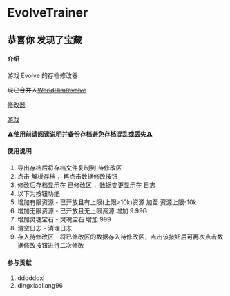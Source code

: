 # EvolveTrainer

## 恭喜你 发现了宝藏

#### 介绍

游戏 Evolve 的存档修改器

~~现已合并入[WorldHim/evolve](https://github.com/WorldHim/evolve)~~

[修改器](https://evolve-trainer.netlify.app/trainer/trainer.html)

[游戏](https://evolve-cn.netlify.app/)

:warning:**使用前请阅读说明并备份存档避免存档混乱或丢失**:warning:

#### 使用说明

1.  导出存档后将存档文件复制到 待修改区
2.  点击 解析存档 ，再点击数据修改按钮
3.	修改后存档显示在 已修改区 ，数据变更显示在 日志
4.	以下为按钮功能
5.	增加有限资源 - 已开放且有上限(上限>10k)资源 加至 资源上限-10k
6.	增加无限资源 - 已开放且无上限资源 增加 9.99G
6.	增加灵魂宝石 - 灵魂宝石 增加 999
7.	清空日志 - 清理日志
8.	存入待修改区 - 将已修改区的数据存入待修改区，点击该按钮后可再次点击数据修改按钮进行二次修改

#### 参与贡献

1.  ddddddxl
2.  dingxiaoliang96
